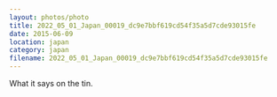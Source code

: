 ```yaml
---
layout: photos/photo
title: 2022_05_01_Japan_00019_dc9e7bbf619cd54f35a5d7cde93015fe
date: 2015-06-09
location: japan
category: japan
filename: 2022_05_01_Japan_00019_dc9e7bbf619cd54f35a5d7cde93015fe
---
```

What it says on the tin.
